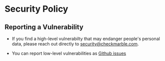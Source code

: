 # Security Policy

## Reporting a Vulnerability

- If you find a high-level vulnerabilty that may endanger people's personal data, please reach out directly to security@checkmarble.com.

- You can report low-level vulnerabilities as [Github issues](https://github.com/checkmarble/marble/issues)
